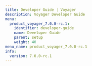 ```yaml
---
title: Developer Guide | Voyager
description: Voyager Developer Guide
menu:
  product_voyager_7.0.0-rc.1:
    identifier: developer-guide
    name: Developer Guide
    parent: setup
    weight: 40
menu_name: product_voyager_7.0.0-rc.1
info:
  version: 7.0.0-rc.1
---
```


